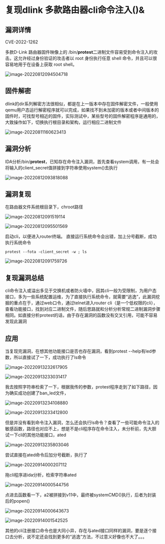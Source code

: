 # 复现dlink 多款路由器cli命令注入()&

## 漏洞详情

CVE-2022-1262

多款D-Link 路由器固件映像上的 /bin/**protest**二进制文件容易受到命令注入的攻击。这允许经过身份验证的攻击者以 root 身份执行任意 shell 命令，并且可以很容易地用于在设备上获取 root shell。

![image-20220812094504718](dlink多款路由器cli命令注入.assets/image-20220812094504718.png)

## 固件解密

dlink的dir系列解密方法很相似，都是在上一版本中存在固件解密文件，一般使用qemu用户态运行解密程序就可以完成，如果找不到未加密的版本或者中间版本的固件时，可找型号相近的固件，实际测试中，某些型号的固件解密程序是通用的，大致操作如下，切换执行根目录和架构，运行相应二进制文件

![image-20220811160623413](dlink多款路由器cli命令注入.assets/image-20220811160623413.png)

## 漏洞分析

IDA分析/bin/**protest**，已知存在命令注入漏洞，首先查看system调用，有一处会将输入的client_secret值拼接到字符串使用system()去执行

![image-20220812093818088](dlink多款路由器cli命令注入.assets/image-20220812093818088.png)





## 漏洞复现

在路由器文件系统根目录下，chroot路径

![image-20220812091519114](dlink多款路由器cli命令注入.assets/image-20220812091519114.png)

![image-20220812095501569](dlink多款路由器cli命令注入.assets/image-20220812095501569.png)



启动cli，以便进入router终端。 直接运行系统命令会出错，加上分号截断，成功执行系统命令

```
protest --fota -client_secret -w ; ls
```

![image-20220812091759726](dlink多款路由器cli命令注入.assets/image-20220812091759726.png)

## 复现漏洞总结

cli命令注入或溢出多见于交换机或者防火墙中，因其cli一般为受限制，为用户态接口，多为一些系统配置运维，为了直接执行系统命令，就需要“逃逸”，此漏洞挖掘的重点在于，通过web口令，通过telnet进入router cli（是一个低权限的cli），查看功能接口，找到对应二进制文件，随后思路就和分析分析常规二进制漏洞步骤相同。如直接分析protest的话，由于存在漏洞的函数没有交叉引用，可能不容易发现此漏洞

## 应用

当复现完漏洞，在想其他功能接口是否也存在漏洞，看到protest --help有led参数，所以直接试了一下，成功执行了ls命令

![image-20220913232617905](dlink多款路由器cli命令注入.assets/image-20220913232617905.png)

![image-20220913233031417](dlink多款路由器cli命令注入.assets/image-20220913233031417.png)

我去按照字符串检索了一下，根据我传的参数，protest程序走到了如下路径，因为确实成功创建了ban_led文件，

![image-20220913234108880](dlink多款路由器cli命令注入.assets/image-20220913234108880.png)

![image-20220913233412800](dlink多款路由器cli命令注入.assets/image-20220913233412800.png)

但是并没有看到命令注入漏洞，怎么还会执行ls命令？查看了一些可能命令注入的敏感函数，路径也对应不上，想是不是cli程序存在命令注入，未分析前，先大胆试一下cli的其他功能接口，ated

![image-20220913235803046](dlink多款路由器cli命令注入.assets/image-20220913235803046.png)

尝试直接在ated命令后加分号截断，执行了

![image-20220914000207112](dlink多款路由器cli命令注入.assets/image-20220914000207112.png)

拖cli程序进ida分析，检索字符串ated

![image-20220914000544756](dlink多款路由器cli命令注入.assets/image-20220914000544756.png)

点进去函数看一下，a2被拼接到v11中，最终被systemCMD()执行，后者为封装后的popen()

![image-20220914000643673](dlink多款路由器cli命令注入.assets/image-20220914000643673.png)

![image-20220914001542525](dlink多款路由器cli命令注入.assets/image-20220914001542525.png)



其他的cli注册接口命令也是大同小异，存在与ated接口同样的漏洞，要是逐个接口去分析，说不定还会找到更多的“逃逸”方法，不过意义好像也不大了。。。



















